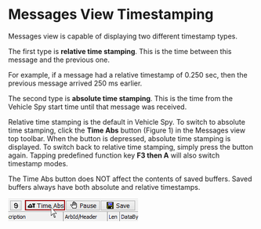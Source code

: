 # Messages View Timestamping

Messages view is capable of displaying two different timestamp types.

The first type is **relative time stamping**. This is the time between this message and the previous one.

For example, if a message had a relative timestamp of 0.250 sec, then the previous message arrived 250 ms earlier.

The second type is **absolute time stamping**. This is the time from the Vehicle Spy start time until that message was received.

Relative time stamping is the default in Vehicle Spy. To switch to absolute time stamping, click the **Time Abs** button (Figure 1) in the Messages view top toolbar. When the button is depressed, absolute time stamping is displayed. To switch back to relative time stamping, simply press the button again. Tapping predefined function key **F3 then A** will also switch timestamp modes.

The Time Abs button does NOT affect the contents of saved buffers. Saved buffers always have both absolute and relative timestamps.

![Figure 1: Activate absolute time stamping by clicking the Time Abs button.](../../../../.gitbook/assets/spytimestamp.gif)
